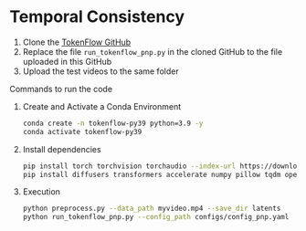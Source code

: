 # Temporal Consistency

1. Clone the [TokenFlow GitHub](https://github.com/omerbt/TokenFlow)
2. Replace the file ```run_tokenflow_pnp.py``` in the cloned GitHub to the file uploaded in this GitHub
3. Upload the test videos to the same folder

Commands to run the code
1. Create and Activate a Conda Environment
   ```bash
   conda create -n tokenflow-py39 python=3.9 -y
   conda activate tokenflow-py39
2. Install dependencies
   ```bash
   pip install torch torchvision torchaudio --index-url https://download.pytorch.org/whl/cu121  # For CUDA 12.1+
   pip install diffusers transformers accelerate numpy pillow tqdm opencv-python pyyaml kornia av
3. Execution
   ```bash
   python preprocess.py --data_path myvideo.mp4 --save_dir latents
   python run_tokenflow_pnp.py --config_path configs/config_pnp.yaml
